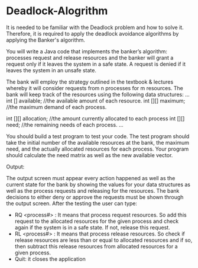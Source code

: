 # Deadlock-Alogrithm

It is needed to be familiar with the Deadlock problem and how to solve it. Therefore, it is required to apply the deadlock avoidance algorithms by applying the Banker's algorithm.

You will write a Java code that implements the banker’s algorithm: processes request and release resources and the banker will grant a request only if it leaves the system in a safe state. A request is denied if it leaves the system in an unsafe state.

The bank will employ the strategy outlined in the textbook & lectures whereby it will consider requests from n processes for m resources. The bank will keep track of the resources using the following data structures:
...
int [] available;	//the available amount of each resource.
int [][] maximum;	//the maximum demand of each process.

int [][] allocation;	//the amount currently allocated to each process int [][] need;	//the remaining needs of each process.
...

You should build a test program to test your code. The test program should take the initial number of the available resources at the bank, the maximum need, and the actually allocated resources for each process. Your program should calculate the need matrix as well as the new available vector.


Output:

The output screen must appear every action happened as well as the current state for the bank by showing the values for your data structures as well as the process requests and releasing for the resources. The bank decisions to either deny or approve the requests must be shown through the output screen.
After the testing the user can type:
 
-	RQ <process#> <r1> <r2> <r3>: It means that process request resources. So add this request to the allocated resources for the given process and check again if the system is in a safe state. If not, release this request.
-	RL <process#> <r1> <r2> <r3>: It means that process release resources. So check if release resources are less than or equal to allocated resources and if so, then subtract this release resources from allocated resources for a given process.
-	Quit: it closes the application
